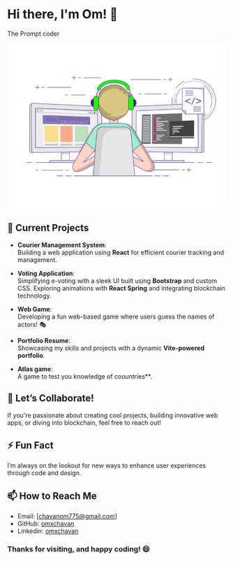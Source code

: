 # Hi there, I'm Om! 👋  
The Prompt coder
 
 <img src="./coding.gif" alt="coding-image" width="600"/>


## 🔭 Current Projects  
- **Courier Management System**:  
  Building a web application using **React** for efficient courier tracking and management.  

- **Voting Application**:  
  Simplifying e-voting with a sleek UI built using **Bootstrap** and custom CSS. Exploring animations with **React Spring** and integrating blockchain technology.  

- **Web Game**:  
  Developing a fun web-based game where users guess the names of actors! 🎭  

- **Portfolio Resume**:  
  Showcasing my skills and projects with a dynamic **Vite-powered portfolio**.  

- **Atlas game**:  
  A game to test you knowledge of coountries**.



## 👯 Let’s Collaborate!  
If you're passionate about creating cool projects, building innovative web apps, or diving into blockchain, feel free to reach out!  

## ⚡ Fun Fact  
I’m always on the lookout for new ways to enhance user experiences through code and design.  

## 📫 How to Reach Me  
- Email: [chavanom775@gmail.com]  
- GitHub: [omxchavan](https://github.com/omxchavan)  
- Linkedin: [omxchavan](https://www.linkedin.com/in/om-chavan-35b0a22a5/)  
### Thanks for visiting, and happy coding! 😄  
